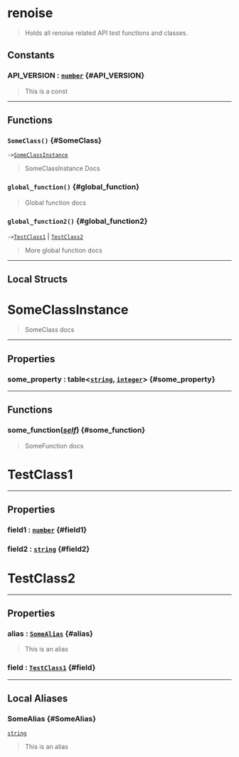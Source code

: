 # renoise  
> Holds all renoise related API test functions and classes.  

<!-- toc -->
  
## Constants

### API_VERSION : [`number`](../API/builtins/number.md) {#API_VERSION}
> This is a const
  

---  
## Functions
### `SomeClass()` {#SomeClass}
`->`[`SomeClassInstance`](#someclassinstance)  

> SomeClassInstance Docs
### `global_function()` {#global_function}
> Global function docs
### `global_function2()` {#global_function2}
`->`[`TestClass1`](#testclass1) | [`TestClass2`](#testclass2)  

> More global function docs  



---  
## Local Structs  
# SomeClassInstance  
> SomeClass docs  

<!-- toc -->
  

---  
## Properties
### some_property : table<[`string`](../API/builtins/string.md), [`integer`](../API/builtins/integer.md)> {#some_property}
  

---  
## Functions
### some_function([*self*](../API/builtins/self.md)) {#some_function}
> SomeFunction docs  

  
# TestClass1  

<!-- toc -->
  

---  
## Properties
### field1 : [`number`](../API/builtins/number.md) {#field1}
### field2 : [`string`](../API/builtins/string.md) {#field2}
  

  
# TestClass2  

<!-- toc -->
  

---  
## Properties
### alias : [`SomeAlias`](#SomeAlias) {#alias}
> This is an alias

### field : [`TestClass1`](#testclass1) {#field}
  

  



---  
## Local Aliases  
### SomeAlias {#SomeAlias}
[`string`](../API/builtins/string.md)  
> This is an alias  
  

